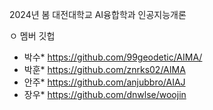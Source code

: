 2024년 봄 대전대학교 AI융합학과 인공지능개론

ㅇ 멤버 깃헙
  - 박수* <https://github.com/99geodetic/AIMA/>
  - 박훈* <https://github.com/znrks02/AIMA>
  - 안주* <https://github.com/anjubbro/AIAJ>
  - 장우* <https://github.com/dnwlse/woojin>


